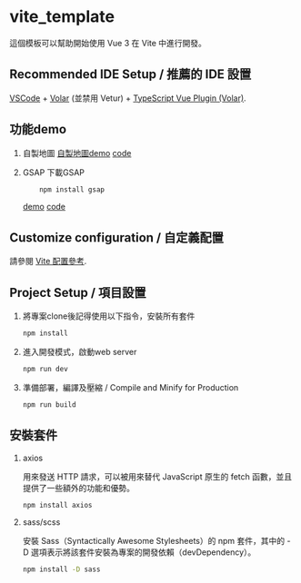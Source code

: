 # vite_template

這個模板可以幫助開始使用 Vue 3 在 Vite 中進行開發。


## Recommended IDE Setup / 推薦的 IDE 設置

[VSCode](https://code.visualstudio.com/) + [Volar](https://marketplace.visualstudio.com/items?itemName=Vue.volar) (並禁用 Vetur) + [TypeScript Vue Plugin (Volar)](https://marketplace.visualstudio.com/items?itemName=Vue.vscode-typescript-vue-plugin).


## 功能demo
1. 自製地圖
    [自製地圖demo](https://tibamef2e.com/chd104/ingrid/front/minimap)
    [code](https://github.com/ingridkao/tibame_vite_template_front/blob/CHD104-day5/src/views/MiniMapView.vue)

2. GSAP
    下載GSAP
    ```sh
        npm install gsap
    ```
    [demo](https://tibamef2e.com/chd104/ingrid/front/gsap)
    [code](https://github.com/ingridkao/tibame_vite_template_front/blob/CHD104-day5/src/views/GsapView.vue)



## Customize configuration / 自定義配置

請參閱 [Vite 配置參考](https://vitejs.dev/config/).



## Project Setup / 項目設置

1. 將專案clone後記得使用以下指令，安裝所有套件

    ```sh
    npm install
    ```

2. 進入開發模式，啟動web server

    ```sh
    npm run dev
    ```

3. 準備部署，編譯及壓縮 / Compile and Minify for Production

    ```sh
    npm run build
    ```



## 安裝套件
1. axios

    用來發送 HTTP 請求，可以被用來替代 JavaScript 原生的 fetch 函數，並且提供了一些額外的功能和優勢。
    ```sh
    npm install axios
    ```

2. sass/scss

    安裝 Sass（Syntactically Awesome Stylesheets）的 npm 套件，其中的 -D 選項表示將該套件安裝為專案的開發依賴（devDependency）。
    ```sh
    npm install -D sass
    ```

